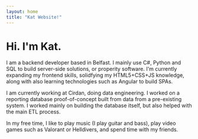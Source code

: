 ```yaml
---
layout: home
title: "Kat Website!"
---
```


# Hi. I'm Kat.
I am a backend developer based in Belfast. I mainly use C#, Python and SQL to build server-side solutions, or properity software. I'm currently expanding my frontend skills, solidfying my HTML5+CSS+JS knowledge, along with also learning technologies such as Angular to build SPAs.

I am currently working at Cirdan, doing data engineering. I worked on a reporting database proof-of-concept built from data from a pre-existing system. I worked mainly on building the database itself, but also helped with the main ETL process.

In my free time, I like to play music (I play guitar and bass), play video games such as Valorant or Helldivers, and spend time with my friends.